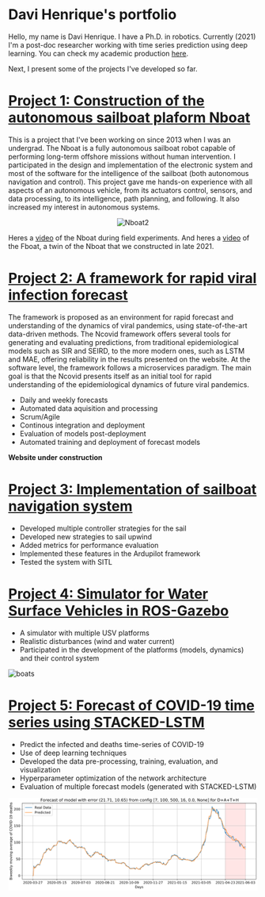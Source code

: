 # Davi Henrique's portfolio

Hello, my name is Davi Henrique. I have a Ph.D. in robotics. Currently (2021) I'm a post-doc researcher working with time series prediction using deep learning. You can check my academic production [here](https://scholar.google.com.br/citations?user=_vNl6lAAAAAJ&hl=en).

Next, I present some of the projects I've developed so far.


# [Project 1: Construction of the autonomous sailboat plaform Nboat](https://nboat-documentation.readthedocs.io/en/master/index.html)

This is a project that I've been working on since 2013 when I was an undergrad. The Nboat is a fully autonomous sailboat robot capable of performing long-term offshore missions without human intervention. I participated in the design and implementation of the electronic system and most of the software for the intelligence of the sailboat (both autonomous navigation and control). This project gave me hands-on experience with all aspects of an autonomous vehicle, from its actuators control, sensors, and data processing, to its intelligence, path planning, and following. It also increased my interest in autonomous systems.

<p align="center">
  <img src="https://nboat-documentation.readthedocs.io/en/nboat2/_images/nboat.png" width="400" alt="Nboat2"/>
</p>

Heres a [video](https://youtu.be/S_Lfw_ExR9Y) of the Nboat during field experiments. And heres a [video](https://youtu.be/S5Qi1rFyclI) of the Fboat, a twin of the Nboat that we constructed in late 2021.

# [Project 2: A framework for rapid viral infection forecast](http://ncovid.natalnet.br/)

The framework is proposed as an environment for rapid forecast and understanding of the dynamics of viral pandemics, using state-of-the-art data-driven methods. The Ncovid framework offers several tools for generating and evaluating predictions, from traditional epidemiological models such as SIR and SEIRD, to the more modern ones, such as LSTM and MAE, offering reliability in the results presented on the website. At the software level, the framework follows a microservices paradigm. The main goal is that the Ncovid presents itself as an initial tool for rapid understanding of the epidemiological dynamics of future viral pandemics.

- Daily and weekly forecasts
- Automated data aquisition and processing
- Scrum/Agile
- Continous integration and deployment
- Evaluation of models post-deployment
- Automated training and deployment of forecast models

**Website under construction**

# [Project 3: Implementation of sailboat navigation system](https://github.com/Natalnet/ardupilot/tree/nboat_develop)

- Developed multiple controller strategies for the sail
- Developed new strategies to sail upwind
- Added metrics for performance evaluation
- Implemented these features in the Ardupilot framework
- Tested the system with SITL

# [Project 4: Simulator for Water Surface Vehicles in ROS-Gazebo](https://github.com/disaster-robotics-proalertas/usv_sim_lsa)

- A simulator with multiple USV platforms
- Realistic disturbances (wind and water current)
- Participated in the development of the platforms (models, dynamics) and their control system

![boats](https://raw.githubusercontent.com/disaster-robotics-proalertas/usv_sim_lsa/master/images/barcos4.png)

# [Project 5: Forecast of COVID-19 time series using STACKED-LSTM](https://github.com/Natalnet/ncovid-air-paper)

- Predict the infected and deaths time-series of COVID-19
- Use of deep learning techniques
- Developed the data pre-processing, training, evaluation, and visualization
- Hyperparameter optimization of the network architecture
- Evaluation of multiple forecast models (generated with STACKED-LSTM)

![covid_forecast](https://github.com/Natalnet/ncovid-air-paper/blob/main/forecasted_curve.png?raw=true)
